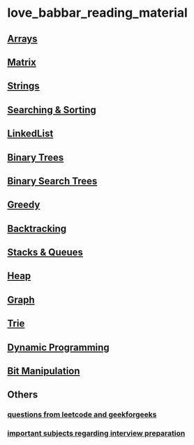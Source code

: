 # love_babbar_reading_material

## [Arrays](https://github.com/singh7priyanshu/lovebabbarreadingmaterial/tree/main/array)
## [Matrix](https://github.com/singh7priyanshu/lovebabbarreadingmaterial/tree/main/matrix)
## [Strings](https://github.com/singh7priyanshu/lovebabbarreadingmaterial/tree/main/strings)
## [Searching & Sorting](https://github.com/singh7priyanshu/lovebabbarreadingmaterial/tree/main/searching%26sorting)
## [LinkedList](https://github.com/singh7priyanshu/lovebabbarreadingmaterial/tree/main/linkedList)
## [Binary Trees](https://github.com/singh7priyanshu/lovebabbarreadingmaterial/tree/main/binary_trees)
## [Binary Search Trees](https://github.com/singh7priyanshu/lovebabbarreadingmaterial/tree/main/binary_search_trees)
## [Greedy](https://github.com/singh7priyanshu/lovebabbarreadingmaterial/tree/main/greedy)
## [Backtracking](https://github.com/singh7priyanshu/lovebabbarreadingmaterial/tree/main/backtracking)
## [Stacks & Queues](https://github.com/singh7priyanshu/lovebabbarreadingmaterial/tree/main/stacks%26queues)
## [Heap](https://github.com/singh7priyanshu/lovebabbarreadingmaterial/tree/main/heap)
## [Graph](https://github.com/singh7priyanshu/lovebabbarreadingmaterial/tree/main/graph)
## [Trie](https://github.com/singh7priyanshu/lovebabbarreadingmaterial/tree/main/trie)
## [Dynamic Programming](https://github.com/singh7priyanshu/lovebabbarreadingmaterial/tree/main/dynamic_programming)
## [Bit Manipulation](https://github.com/singh7priyanshu/lovebabbarreadingmaterial/tree/main/bit_manipulation)
## Others
### [questions from leetcode and geekforgeeks](https://github.com/singh7priyanshu/lovebabbarreadingmaterial/tree/main/others)
### [important subjects regarding interview preparation](https://github.com/singh7priyanshu/love_babbar_450_solutions/blob/main/subjects/README.md)<br />



